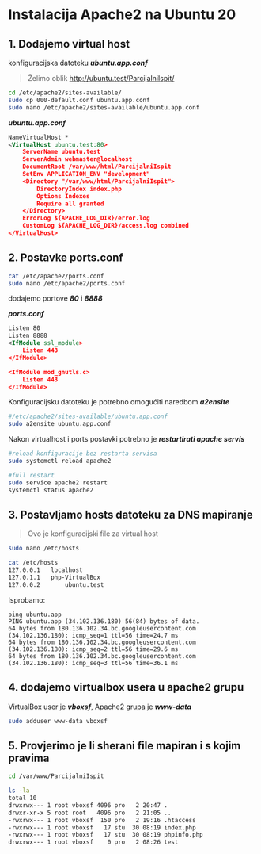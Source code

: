 
Instalacija Apache2 na Ubuntu 20
====
## 1. Dodajemo virtual host 
konfiguracijska datoteku ***ubuntu.app.conf***


>Želimo oblik  http://ubuntu.test/ParcijalniIspit/


```bash
cd /etc/apache2/sites-available/
sudo cp 000-default.conf ubuntu.app.conf
sudo nano /etc/apache2/sites-available/ubuntu.app.conf
```
***ubuntu.app.conf***
```xml
NameVirtualHost *
<VirtualHost ubuntu.test:80>
    ServerName ubuntu.test
	ServerAdmin webmaster@localhost
	DocumentRoot /var/www/html/ParcijalniIspit
    SetEnv APPLICATION_ENV "development"
    <Directory "/var/www/html/ParcijalniIspit">
        DirectoryIndex index.php
        Options Indexes 
        Require all granted
    </Directory>
	ErrorLog ${APACHE_LOG_DIR}/error.log
	CustomLog ${APACHE_LOG_DIR}/access.log combined
</VirtualHost>
```

## 2. Postavke ports.conf

```bash
cat /etc/apache2/ports.conf 
sudo nano /etc/apache2/ports.conf 
```

dodajemo portove ***80*** i ***8888***

***ports.conf***
```xml
Listen 80
Listen 8888
<IfModule ssl_module>
	Listen 443
</IfModule>

<IfModule mod_gnutls.c>
	Listen 443
</IfModule>
```
Konfiguracijsku datoteku je potrebno omogućiti naredbom ***a2ensite***
```bash
#/etc/apache2/sites-available/ubuntu.app.conf
sudo a2ensite ubuntu.app.conf 
```

Nakon virtualhost i ports postavki potrebno je ***restartirati apache servis***
```bash
#reload konfiguracije bez restarta servisa
sudo systemctl reload apache2

#full restart
sudo service apache2 restart
systemctl status apache2
```
## 3. Postavljamo hosts datoteku za DNS mapiranje


> Ovo je konfiguracijski file za virtual host
```sh
sudo nano /etc/hosts

cat /etc/hosts
127.0.0.1	localhost
127.0.1.1	php-VirtualBox
127.0.0.2       ubuntu.test
```

Isprobamo:


```Shell
ping ubuntu.app
PING ubuntu.app (34.102.136.180) 56(84) bytes of data.
64 bytes from 180.136.102.34.bc.googleusercontent.com (34.102.136.180): icmp_seq=1 ttl=56 time=24.7 ms
64 bytes from 180.136.102.34.bc.googleusercontent.com (34.102.136.180): icmp_seq=2 ttl=56 time=29.6 ms
64 bytes from 180.136.102.34.bc.googleusercontent.com (34.102.136.180): icmp_seq=3 ttl=56 time=36.1 ms

```
## 4. dodajemo virtualbox usera u apache2 grupu

VirtualBox user je  ***vboxsf***, Apache2 grupa je ***www-data***

```bash
sudo adduser www-data vboxsf
```

## 5. Provjerimo je li sherani file mapiran i s kojim pravima

```bash
cd /var/www/ParcijalniIspit

ls -la
total 10
drwxrwx--- 1 root vboxsf 4096 pro   2 20:47 .
drwxr-xr-x 5 root root   4096 pro   2 21:05 ..
-rwxrwx--- 1 root vboxsf  150 pro   2 19:16 .htaccess
-rwxrwx--- 1 root vboxsf   17 stu  30 08:19 index.php
-rwxrwx--- 1 root vboxsf   17 stu  30 08:19 phpinfo.php
drwxrwx--- 1 root vboxsf    0 pro   2 08:26 test


```
